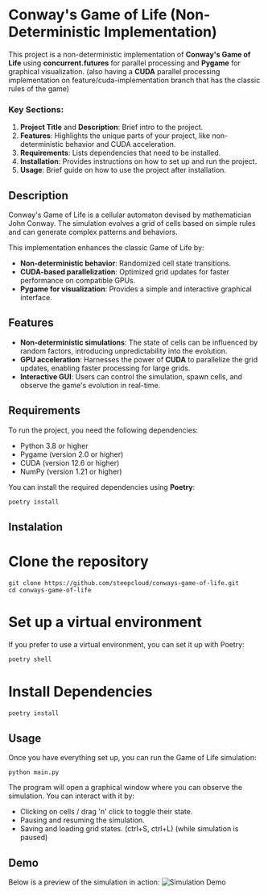 # Conway's Game of Life (Non-Deterministic Implementation)

This project is a non-deterministic implementation of **Conway's Game of Life** using **concurrent.futures** for parallel processing and **Pygame** for graphical visualization. (also having a **CUDA** parallel processing implementation on feature/cuda-implementation branch that has the classic rules of the game)

### Key Sections:
1. **Project Title** and **Description**: Brief intro to the project.
2. **Features**: Highlights the unique parts of your project, like non-deterministic behavior and CUDA acceleration.
3. **Requirements**: Lists dependencies that need to be installed.
4. **Installation**: Provides instructions on how to set up and run the project.
5. **Usage**: Brief guide on how to use the project after installation.

## Description

Conway's Game of Life is a cellular automaton devised by mathematician John Conway. The simulation evolves a grid of cells based on simple rules and can generate complex patterns and behaviors.

This implementation enhances the classic Game of Life by:

- **Non-deterministic behavior**: Randomized cell state transitions.
- **CUDA-based parallelization**: Optimized grid updates for faster performance on compatible GPUs.
- **Pygame for visualization**: Provides a simple and interactive graphical interface.

## Features

- **Non-deterministic simulations**: The state of cells can be influenced by random factors, introducing unpredictability into the evolution.
- **GPU acceleration**: Harnesses the power of **CUDA** to parallelize the grid updates, enabling faster processing for large grids.
- **Interactive GUI**: Users can control the simulation, spawn cells, and observe the game's evolution in real-time.

## Requirements

To run the project, you need the following dependencies:

- Python 3.8 or higher
- Pygame (version 2.0 or higher)
- CUDA (version 12.6 or higher)
- NumPy (version 1.21 or higher)

You can install the required dependencies using **Poetry**:

```bash
poetry install
```

## Instalation
# Clone the repository
```shell
git clone https://github.com/steepcloud/conways-game-of-life.git
cd conways-game-of-life
```

# Set up a virtual environment
If you prefer to use a virtual environment, you can set it up with Poetry:
```bash
poetry shell
```

# Install Dependencies
```bash
poetry install
```

## Usage
Once you have everything set up, you can run the Game of Life simulation:
```shell
python main.py
```

The program will open a graphical window where you can observe the simulation. You can interact with it by:

- Clicking on cells / drag 'n' click to toggle their state.
- Pausing and resuming the simulation.
- Saving and loading grid states. (ctrl+S, ctrl+L) (while simulation is paused)

## Demo
Below is a preview of the simulation in action:
![Simulation Demo](example/demo.gif)
